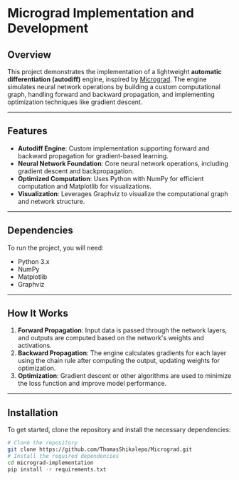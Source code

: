 # Micrograd Implementation and Development

## Overview

This project demonstrates the implementation of a lightweight **automatic differentiation (autodiff)** engine, inspired by [Micrograd](https://github.com/karpathy/micrograd). The engine simulates neural network operations by building a custom computational graph, handling forward and backward propagation, and implementing optimization techniques like gradient descent.

---

## Features

- **Autodiff Engine**: Custom implementation supporting forward and backward propagation for gradient-based learning.
- **Neural Network Foundation**: Core neural network operations, including gradient descent and backpropagation.
- **Optimized Computation**: Uses Python with NumPy for efficient computation and Matplotlib for visualizations.
- **Visualization**: Leverages Graphviz to visualize the computational graph and network structure.

---

## Dependencies

To run the project, you will need:

- Python 3.x
- NumPy
- Matplotlib
- Graphviz

---

## How It Works

1. **Forward Propagation**: Input data is passed through the network layers, and outputs are computed based on the network's weights and activations.
2. **Backward Propagation**: The engine calculates gradients for each layer using the chain rule after computing the output, updating weights for optimization.
3. **Optimization**: Gradient descent or other algorithms are used to minimize the loss function and improve model performance.

---

## Installation

To get started, clone the repository and install the necessary dependencies:

```bash
# Clone the repository
git clone https://github.com/ThomasShikalepo/Micrograd.git
# Install the required dependencies
cd micrograd-implementation
pip install -r requirements.txt
